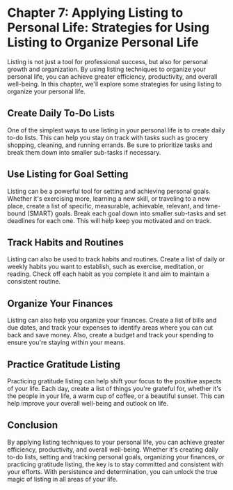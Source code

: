 Chapter 7: Applying Listing to Personal Life: Strategies for Using Listing to Organize Personal Life
====================================================================================================

Listing is not just a tool for professional success, but also for personal growth and organization. By using listing techniques to organize your personal life, you can achieve greater efficiency, productivity, and overall well-being. In this chapter, we'll explore some strategies for using listing to organize your personal life.

Create Daily To-Do Lists
------------------------

One of the simplest ways to use listing in your personal life is to create daily to-do lists. This can help you stay on track with tasks such as grocery shopping, cleaning, and running errands. Be sure to prioritize tasks and break them down into smaller sub-tasks if necessary.

Use Listing for Goal Setting
----------------------------

Listing can be a powerful tool for setting and achieving personal goals. Whether it's exercising more, learning a new skill, or traveling to a new place, create a list of specific, measurable, achievable, relevant, and time-bound (SMART) goals. Break each goal down into smaller sub-tasks and set deadlines for each one. This will help keep you motivated and on track.

Track Habits and Routines
-------------------------

Listing can also be used to track habits and routines. Create a list of daily or weekly habits you want to establish, such as exercise, meditation, or reading. Check off each habit as you complete it and aim to maintain a consistent routine.

Organize Your Finances
----------------------

Listing can also help you organize your finances. Create a list of bills and due dates, and track your expenses to identify areas where you can cut back and save money. Also, create a budget and track your spending to ensure you're staying within your means.

Practice Gratitude Listing
--------------------------

Practicing gratitude listing can help shift your focus to the positive aspects of your life. Each day, create a list of things you're grateful for, whether it's the people in your life, a warm cup of coffee, or a beautiful sunset. This can help improve your overall well-being and outlook on life.

Conclusion
----------

By applying listing techniques to your personal life, you can achieve greater efficiency, productivity, and overall well-being. Whether it's creating daily to-do lists, setting and tracking personal goals, organizing your finances, or practicing gratitude listing, the key is to stay committed and consistent with your efforts. With persistence and determination, you can unlock the true magic of listing in all areas of your life.
